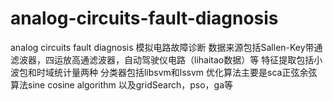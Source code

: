 # analog-circuits-fault-diagnosis
analog circuits fault diagnosis
模拟电路故障诊断
数据来源包括Sallen-Key带通滤波器，四运放高通滤波器，自动驾驶仪电路（lihaitao数据）等
特征提取包括小波包和时域统计量两种
分类器包括libsvm和lssvm
优化算法主要是sca正弦余弦算法sine cosine algorithm
以及gridSearch，pso，ga等
